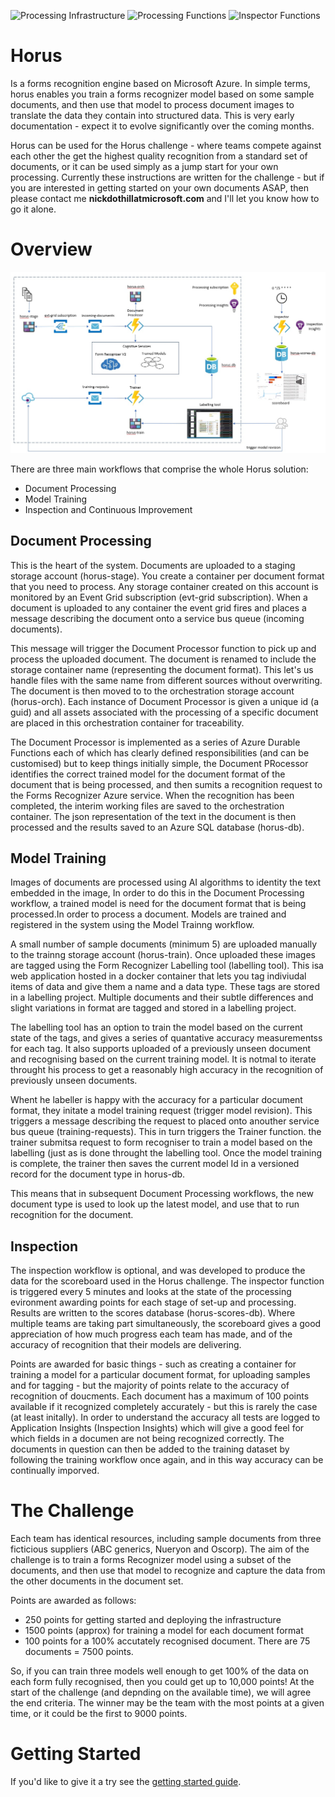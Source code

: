![Processing Infrastructure](https://github.com/nikkh/Horus/workflows/Processing%20Infrastructure/badge.svg) ![Processing Functions](https://github.com/nikkh/Horus/workflows/Processing%20Functions/badge.svg) ![Inspector Functions](https://github.com/nikkh/Horus/workflows/Inspector%20Functions/badge.svg)

# Horus

Is a forms recognition engine based on Microsoft Azure.  In simple terms, horus enables you train a forms recognizer model based on some sample documents, and then use that model to process document images to translate the data they contain into structured data. This is very early documentation - expect it to evolve significantly over the coming months.

Horus can be used for the Horus challenge - where teams compete against each other the get the highest quality recognition from a standard set of documents, or it can be used simply as a jump start for your own processing.  Currently these instructions are written for the challenge - but if you are interested in getting started on your own documents ASAP, then please contact me **nickdothillatmicrosoft.com** and I'll let you know how to go it alone. 

# Overview

![architecture](images/horus-architecture.jpg)

There are three main workflows that comprise the whole Horus solution:

* Document Processing
* Model Training
* Inspection and Continuous Improvement

## Document Processing
This is the heart of the system.  Documents are uploaded to a staging storage account (horus-stage). You create a container per document format that you need to process. Any storage container created on this account is monitored by an Event Grid subscription (evt-grid subscription).  When a document is uploaded to any container the event grid fires and places a message describing the document onto a service bus queue (incoming documents).

This message will trigger the Document Processor function to pick up and process the uploaded document.  The document is renamed to include the storage container name (representing the document format).  This let's us handle files with the same name from different sources without overwriting.  The document is then moved to to the orchestration storage account (horus-orch).  Each instance of Document Processor is given a unique id (a guid) and all assets associated with the processing of a specific document are placed in this orchestration container for traceability.

The Document Processor is implemented as a series of Azure Durable Functions each of which has clearly defined responsibilities (and can be customised) but to keep things initially simple, the Document PRocessor identifies the correct trained model for the document format of the document that is being processed, and then sumits a recognition request to the Forms Recognizer Azure service.  When the recognition has been completed, the interim working files are saved to the orchestration container.  The json representation of the text in the document is then processed and the results saved to an Azure SQL database (horus-db).

## Model Training

Images of documents are processed using AI algorithms to identity the text embedded in the image,  In order to do this in the Document Processing workflow, a trained model is need for the document format that is being processed.In order to process a document.  Models are trained and registered in the system using the Model Trainng workflow.

A small number of sample documents (minimum 5) are uploaded manually to the trainng storage account (horus-train).  Once uploaded these images are tagged using the Form Recognizer Labelling tool (labelling tool).  This isa web application hosted in a docker container that lets you tag indiviudal items of data and give them a name and a data type.  These tags are stored in a labelling project.  Multiple documents and their subtle differences and slight variations in format are tagged and stored in a labelling project.

The labelling tool has an option to train the model based on the current state of the tags, and gives a series of quantative accuracy measurementss for each tag.  It also supports uploaded of a previously unseen document and recognising based on the current training model.  It is notmal to iterate throught his process to get a reasonably high accuracy in the recognition of previously unseen documents.

Whent he labeller is happy with the accuracy for a particular document format, they initate a model training request (trigger model revision).  This triggers a message describing the request to placed onto anouther service bus queue (training-requests).  This in turn triggers the Trainer function.  the trainer submitsa request to form recogniser to train a model based on the labelling (just as is done throught the labelling tool.  Once the model training is complete, the trainer then saves the current model Id in a versioned record for the document type in horus-db.

This means that in subsequent Document Processing workflows, the new document type is used to look up the latest model, and use that to run recognition for the document.

## Inspection

The inspection workflow is optional, and was developed to produce the data for the scoreboard used in the Horus challenge.  The inspector function is triggered every 5 minutes and looks at the state of the processing evironment awarding points for each stage of set-up and processing.  Results are written to the scores database (horus-scores-db). Where multiple teams are taking part simultaneously, the scoreboard gives a good appreciation of how much progress each team has made, and of the accuracy of recognition that their models are delivering.

Points are awarded for basic things - such as creating a container for training a model for a particular document format, for uploading samples and for tagging - but the majority of points relate to the accuracy of recognition of doucments.  Each document has a maximum of 100 points available if it recognized completely accurately - but this is rarely the case (at least initally).  In order to understand the accuracy all tests are logged to Application Insights (Inspection Insights) which will give a good feel for which fields in a documen are not being recognized correctly.  The documents in question can then be added to the training dataset by following the training workflow once again, and in this way accuracy can be continually imporved.

# The Challenge 

Each team has identical resources, including sample documents from three ficticious suppliers (ABC generics, Nueryon and Oscorp).  The aim of the challenge is to train a forms Recognizer model using a subset of the documents, and then use that model to recognize and capture the data from the other documents in the document set.

Points are awarded as follows:

* 250 points for getting started and deploying the infrastructure
* 1500 points (approx) for training a model for each document format
* 100 points for a 100% accutately recognised document.  There are 75 documents = 7500 points.

So, if you can train three models well enough to get 100% of the data on each form fully recognised, then you could get up to 10,000 points!  At the start of the challenge (and depnding on the available time), we will agree the end criteria.  The winner may be the team with the most points at a given time, or it could be the first to 9000 points.

# Getting Started

If you'd like to give it a try see the [getting started guide](getting-started.md).





